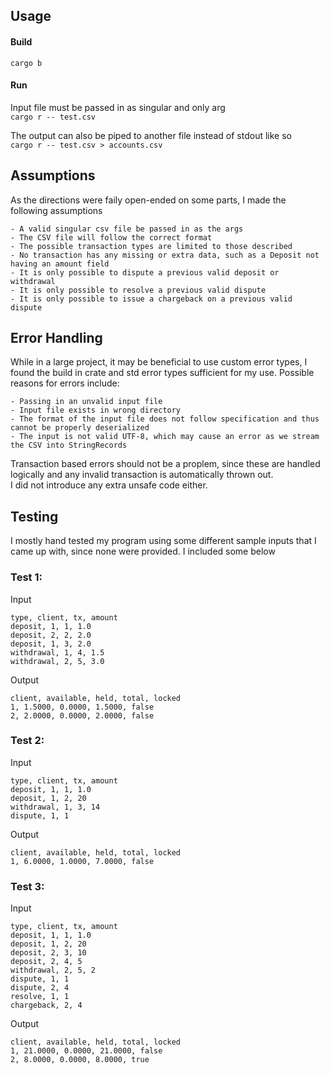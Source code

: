 ## Usage

#### Build </br>
`cargo b`

#### Run
Input file must be passed in as singular and only arg </br>
`cargo r -- test.csv`

The output can also be piped to another file instead of stdout like so </br>
`cargo r -- test.csv > accounts.csv`

## Assumptions
As the directions were faily open-ended on some parts, I made the following assumptions
```
- A valid singular csv file be passed in as the args
- The CSV file will follow the correct format
- The possible transaction types are limited to those described
- No transaction has any missing or extra data, such as a Deposit not having an amount field
- It is only possible to dispute a previous valid deposit or withdrawal
- It is only possible to resolve a previous valid dispute
- It is only possible to issue a chargeback on a previous valid dispute
```

## Error Handling
While in a large project, it may be beneficial to use custom error types, I found the build in crate and std error types sufficient for my use. Possible reasons for errors include:
```
- Passing in an unvalid input file
- Input file exists in wrong directory
- The format of the input file does not follow specification and thus cannot be properly deserialized
- The input is not valid UTF-8, which may cause an error as we stream the CSV into StringRecords
```
Transaction based errors should not be a proplem, since these are handled logically and any invalid transaction is automatically thrown out. </br>
I did not introduce any extra unsafe code either.

## Testing
I mostly hand tested my program using some different sample inputs that I came up with, since none were provided. I included some below </br>

### Test 1: </br>
Input
```
type, client, tx, amount
deposit, 1, 1, 1.0
deposit, 2, 2, 2.0
deposit, 1, 3, 2.0
withdrawal, 1, 4, 1.5
withdrawal, 2, 5, 3.0
```
Output
```
client, available, held, total, locked
1, 1.5000, 0.0000, 1.5000, false
2, 2.0000, 0.0000, 2.0000, false
```
### Test 2: </br>
Input

```
type, client, tx, amount
deposit, 1, 1, 1.0
deposit, 1, 2, 20
withdrawal, 1, 3, 14
dispute, 1, 1
```

Output
```
client, available, held, total, locked
1, 6.0000, 1.0000, 7.0000, false
```
### Test 3: </br>
Input
```
type, client, tx, amount
deposit, 1, 1, 1.0
deposit, 1, 2, 20
deposit, 2, 3, 10
deposit, 2, 4, 5
withdrawal, 2, 5, 2
dispute, 1, 1
dispute, 2, 4
resolve, 1, 1
chargeback, 2, 4
```

Output
```
client, available, held, total, locked
1, 21.0000, 0.0000, 21.0000, false
2, 8.0000, 0.0000, 8.0000, true
```